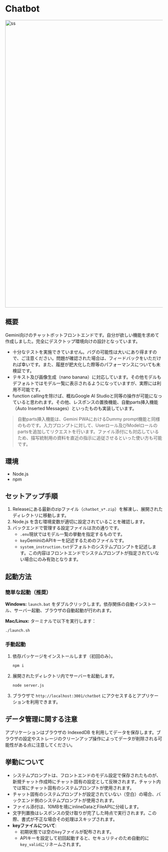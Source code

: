 # Chatbot

<img width="1918" height="917" alt="ss" src="https://github.com/user-attachments/assets/1efce700-8e3b-4320-92f3-d4c716aac420" />

## 概要
Gemini向けのチャットボットフロントエンドです。自分が欲しい機能を求めて作成しました。完全にデスクトップ環境向けの設計となっています。
* 十分なテストを実施できていません。バグの可能性は大いにあり得ますので、ご注意ください。問題が確認された場合は、フィードバックをいただければ幸いです。また、履歴が肥大化した際等のパフォーマンスについても未検証です。
* テキスト及び画像生成（nano banana）に対応しています。その他モデルもデフォルトではモデル一覧に表示されるようになっていますが、実際には利用不可能です。
* function callingを除けば、概ねGoogle AI Studioと同等の操作が可能になっていると思われます。その他、レスポンスの置換機能、自動parts挿入機能（Auto Inserted Messages）といったものも実装しています。
> 自動parts挿入機能は、Gemini PWAにおけるDummy prompt機能と同様のものです。入力プロンプトに対して、Userロール及びModelロールのpartsを追加してリクエストを行います。ファイル添付にも対応しているため、描写統制用の資料を直近の指示に追従させるといった使い方も可能です。

## 環境
- Node.js
- npm

## セットアップ手順
1. Releaseにある最新のzipファイル（`chatbot_v*.zip`）を解凍し、展開されたディレクトリに移動します。
2. Node.js を含む環境変数が適切に設定されていることを確認します。
3. バックエンドで管理する設定ファイルは次の通りです。
   - `.env`現状ではモデル一覧の挙動を指定するものです。
   - `key`GeminiのAPIキーを記述するためのファイルです。
   - `system_instruction.txt`デフォルトのシステムプロンプトを記述します。この内容はフロントエンドでシステムプロンプトが指定されていない場合にのみ有効となります。

## 起動方法

### 簡単な起動（推奨）
**Windows:**
`launch.bat` をダブルクリックします。依存関係の自動インストール、サーバー起動、ブラウザの自動起動が行われます。

**Mac/Linux:**
ターミナルで以下を実行します：
```bash
./launch.sh
```

### 手動起動
1. 依存パッケージをインストールします（初回のみ）。
   ```bash
   npm i
   ```
2. 展開されたディレクトリ内でサーバーを起動します。
   ```bash
   node server.js
   ```
3. ブラウザで `http://localhost:3001/chatbot` にアクセスするとアプリケーションを利用できます。

## データ管理に関する注意
アプリケーションはブラウザの IndexedDB を利用してデータを保存します。ブラウザの設定やストレージのクリーンアップ操作によってデータが削除される可能性がある点に注意してください。

## 挙動について
* システムプロンプトは、フロントエンドのモデル設定で保存されたものが、新規チャット作成時にチャット固有の設定として反映されます。チャット内では常にチャット固有のシステムプロンプトが使用されます。
* チャット固有のシステムプロンプトが設定されていない（空白）の場合、バックエンド側のシステムプロンプトが使用されます。
* ファイル添付は、10MBを境にinlineDataとFileAPIに分岐します。
* 文字列置換はレスポンスの受け取りが完了した時点で実行されます。この際、書式が不正な場合その処理はスキップされます。
* **keyファイルについて**:
  - 初期状態では空の`key`ファイルが配布されます。
  - APIキーを設定して初回起動すると、セキュリティのため自動的に`key_valid`にリネームされます。

